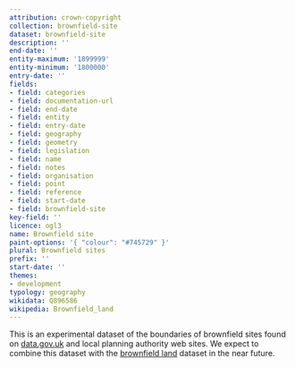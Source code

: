 ```yaml
---
attribution: crown-copyright
collection: brownfield-site
dataset: brownfield-site
description: ''
end-date: ''
entity-maximum: '1899999'
entity-minimum: '1800000'
entry-date: ''
fields:
- field: categories
- field: documentation-url
- field: end-date
- field: entity
- field: entry-date
- field: geography
- field: geometry
- field: legislation
- field: name
- field: notes
- field: organisation
- field: point
- field: reference
- field: start-date
- field: brownfield-site
key-field: ''
licence: ogl3
name: Brownfield site
paint-options: '{ "colour": "#745729" }'
plural: Brownfield sites
prefix: ''
start-date: ''
themes:
- development
typology: geography
wikidata: Q896586
wikipedia: Brownfield_land
---
```


This is an experimental dataset of the boundaries of brownfield sites found on [data.gov.uk](https://www.data.gov.uk/search?q=brownfield)
and local planning authority web sites.
We expect to combine this dataset with the [brownfield land](/dataset/brownfield-land) dataset in the near future.
